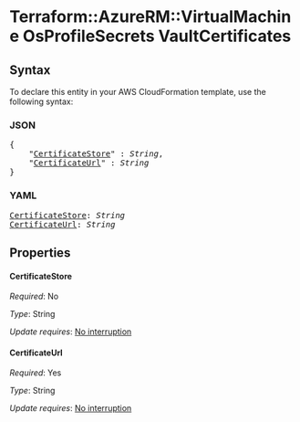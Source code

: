 # Terraform::AzureRM::VirtualMachine OsProfileSecrets VaultCertificates

## Syntax

To declare this entity in your AWS CloudFormation template, use the following syntax:

### JSON

<pre>
{
    "<a href="#certificatestore" title="CertificateStore">CertificateStore</a>" : <i>String</i>,
    "<a href="#certificateurl" title="CertificateUrl">CertificateUrl</a>" : <i>String</i>
}
</pre>

### YAML

<pre>
<a href="#certificatestore" title="CertificateStore">CertificateStore</a>: <i>String</i>
<a href="#certificateurl" title="CertificateUrl">CertificateUrl</a>: <i>String</i>
</pre>

## Properties

#### CertificateStore

_Required_: No

_Type_: String

_Update requires_: [No interruption](https://docs.aws.amazon.com/AWSCloudFormation/latest/UserGuide/using-cfn-updating-stacks-update-behaviors.html#update-no-interrupt)

#### CertificateUrl

_Required_: Yes

_Type_: String

_Update requires_: [No interruption](https://docs.aws.amazon.com/AWSCloudFormation/latest/UserGuide/using-cfn-updating-stacks-update-behaviors.html#update-no-interrupt)

